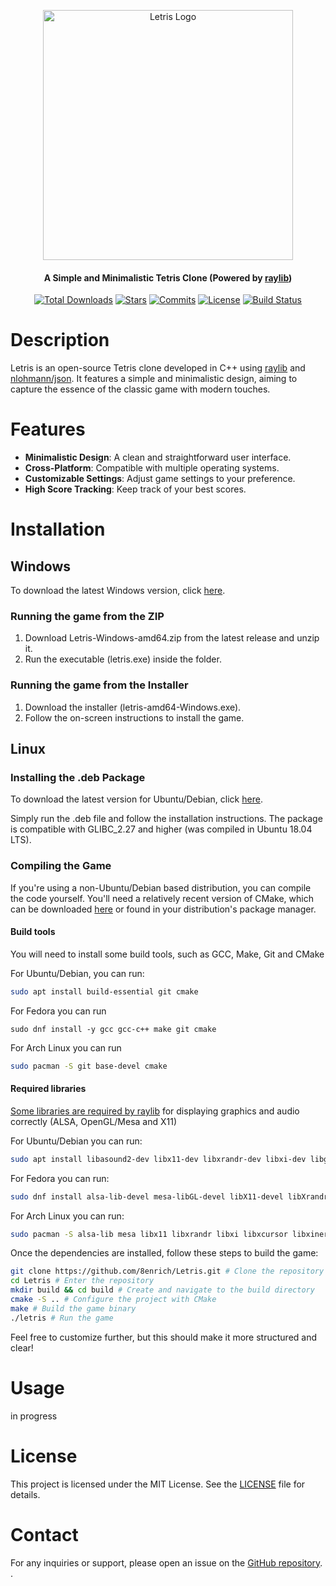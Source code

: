 <p align="center">
  <a href="https://github.com/8enrich/Letris" target="blank"><img src="https://github.com/user-attachments/assets/2c076b86-635c-428d-8e32-2f2df8bd239c" width="400" alt="Letris Logo" /></a>
</p>

<h4 align="center">A Simple and Minimalistic Tetris Clone (Powered by <a href="https://github.com/raysan5/raylib">raylib</a>)</h4>

<p align="center">
  <a href="https://github.com/8enrich/Letris/releases"><img src="https://img.shields.io/github/downloads/8enrich/Letris/total" alt="Total Downloads" /></a>
  <a href="https://github.com/8enrich/Letris/stargazers"><img src="https://img.shields.io/github/stars/8enrich/Letris?style=flat&label=stars" alt="Stars" /></a>
  <a href="https://github.com/8enrich/Letris/commits/master"><img src="https://img.shields.io/github/commits-since/8enrich/Letris/0.1v" alt="Commits" /></a>
  <a href="https://opensource.org/licenses/MIT"><img src="https://img.shields.io/github/license/8enrich/Letris" alt="License" /></a>
  <a href="https://github.com/8enrich/Letris/actions"><img src="https://img.shields.io/github/actions/workflow/status/8enrich/Letris/cmake-multi-platform.yml" alt="Build Status" /></a>
</p>

# Description

Letris is an open-source Tetris clone developed in C++ using [raylib](https://github.com/raysan5/raylib) and [nlohmann/json](https://github.com/nlohmann/json). It features a simple and minimalistic design, aiming to capture the essence of the classic game with modern touches.

# Features

- **Minimalistic Design**: A clean and straightforward user interface.
- **Cross-Platform**: Compatible with multiple operating systems.
- **Customizable Settings**: Adjust game settings to your preference.
- **High Score Tracking**: Keep track of your best scores.


# Installation

## Windows
To download the latest Windows version, click [here](https://github.com/8enrich/Letris/releases).

### Running the game from the ZIP
1. Download Letris-Windows-amd64.zip from the latest release and unzip it.
2. Run the executable (letris.exe) inside the folder.

### Running the game from the Installer
1. Download the installer (letris-amd64-Windows.exe).
2. Follow the on-screen instructions to install the game.

## Linux
### Installing the .deb Package

To download the latest version for Ubuntu/Debian, click [here](https://github.com/8enrich/Letris/releases/download/0.1v/letris.deb).

Simply run the .deb file and follow the installation instructions. The package is compatible with GLIBC_2.27 and higher (was compiled in Ubuntu 18.04 LTS).

### Compiling the Game

If you're using a non-Ubuntu/Debian based distribution, you can compile the code yourself. You'll need a relatively recent version of CMake, which can be downloaded [here](https://cmake.org/files/LatestRelease/) or found in your distribution's package manager.

#### Build tools

You will need to install some build tools, such as GCC, Make, Git and CMake 

For Ubuntu/Debian, you can run:
```bash
sudo apt install build-essential git cmake
```
For Fedora you can run
```
sudo dnf install -y gcc gcc-c++ make git cmake
```
For Arch Linux you can run
```bash
sudo pacman -S git base-devel cmake
```
#### Required libraries

[Some libraries are required by raylib](https://github.com/raysan5/raylib/wiki/Working-on-GNU-Linux) for displaying graphics and audio correctly (ALSA, OpenGL/Mesa and X11)

For Ubuntu/Debian you can run: 

```bash
sudo apt install libasound2-dev libx11-dev libxrandr-dev libxi-dev libgl1-mesa-dev libglu1-mesa-dev libxcursor-dev libxinerama-dev libwayland-dev libxkbcommon-dev
```
For Fedora you can run:

```bash
sudo dnf install alsa-lib-devel mesa-libGL-devel libX11-devel libXrandr-devel libXi-devel libXcursor-devel libXinerama-devel libatomic
```
For Arch Linux you can run:

```bash
sudo pacman -S alsa-lib mesa libx11 libxrandr libxi libxcursor libxinerama
```

Once the dependencies are installed, follow these steps to build the game:

```bash
git clone https://github.com/8enrich/Letris.git # Clone the repository
cd Letris # Enter the repository
mkdir build && cd build # Create and navigate to the build directory
cmake -S .. # Configure the project with CMake
make # Build the game binary
./letris # Run the game
```

Feel free to customize further, but this should make it more structured and clear!


# Usage

in progress

# License

This project is licensed under the MIT License. See the [LICENSE](LICENSE) file for details.

# Contact

For any inquiries or support, please open an issue on the [GitHub repository](https://github.com/8enrich/Letris).
.
